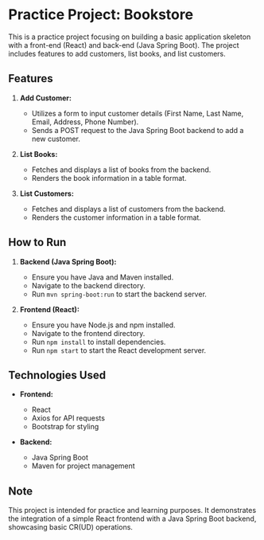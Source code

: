 # Practice Project: Bookstore

This is a practice project focusing on building a basic application skeleton with a front-end (React) and back-end (Java Spring Boot). The project includes features to add customers, list books, and list customers.

## Features

1. **Add Customer:**

   - Utilizes a form to input customer details (First Name, Last Name, Email, Address, Phone Number).
   - Sends a POST request to the Java Spring Boot backend to add a new customer.

2. **List Books:**

   - Fetches and displays a list of books from the backend.
   - Renders the book information in a table format.

3. **List Customers:**
   - Fetches and displays a list of customers from the backend.
   - Renders the customer information in a table format.

## How to Run

1. **Backend (Java Spring Boot):**

   - Ensure you have Java and Maven installed.
   - Navigate to the backend directory.
   - Run `mvn spring-boot:run` to start the backend server.

2. **Frontend (React):**
   - Ensure you have Node.js and npm installed.
   - Navigate to the frontend directory.
   - Run `npm install` to install dependencies.
   - Run `npm start` to start the React development server.

## Technologies Used

- **Frontend:**

  - React
  - Axios for API requests
  - Bootstrap for styling

- **Backend:**
  - Java Spring Boot
  - Maven for project management

## Note

This project is intended for practice and learning purposes. It demonstrates the integration of a simple React frontend with a Java Spring Boot backend, showcasing basic CR(UD) operations.
